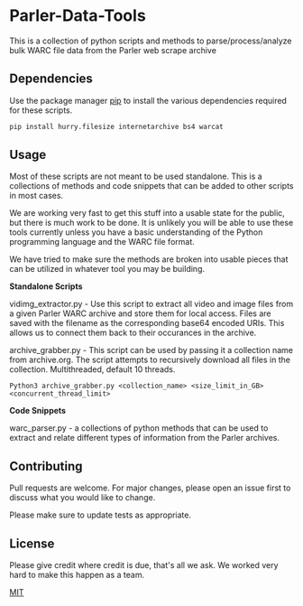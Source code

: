 # Parler-Data-Tools

This is a collection of python scripts and methods to parse/process/analyze bulk WARC file data from the Parler web scrape archive

## Dependencies

Use the package manager [pip](https://pip.pypa.io/en/stable/) to install the various dependencies required for these scripts.

```bash
pip install hurry.filesize internetarchive bs4 warcat
```

## Usage

Most of these scripts are not meant to be used standalone. This is a collections of methods and code snippets that can be added to other scripts in most cases.

We are working very fast to get this stuff into a usable state for the public, but there is much work to be done.  It is unlikely you will be able to use these tools currently unless you have a basic understanding of the Python programming language and the WARC file format.

 We have tried to make sure the methods are broken into usable pieces that can be utilized in whatever tool you may be building.

**Standalone Scripts**

vidimg_extractor.py - Use this script to extract all video and image files from a given Parler WARC archive and store them for local access. Files are saved with the filename as the corresponding base64 encoded URIs. This allows us to connect them back to their occurances in the archive.

archive_grabber.py - This script can be used by passing it a collection name from archive.org. The script attempts to recursively download all files in the collection. Multithreaded, default 10 threads. 
```
Python3 archive_grabber.py <collection_name> <size_limit_in_GB> <concurrent_thread_limit>
```
**Code Snippets**

warc_parser.py - a collections of python methods that can be used to extract and relate different types of information from the Parler archives.

## Contributing
Pull requests are welcome. For major changes, please open an issue first to discuss what you would like to change.

Please make sure to update tests as appropriate. 

## License
Please give credit where credit is due, that's all we ask. We worked very hard to make this happen as a team.

[MIT](https://choosealicense.com/licenses/mit/)

